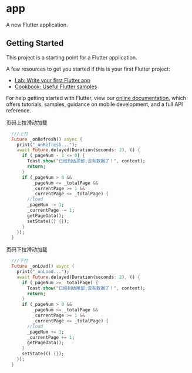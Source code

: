 # app

A new Flutter application.

## Getting Started

This project is a starting point for a Flutter application.

A few resources to get you started if this is your first Flutter project:

- [Lab: Write your first Flutter app](https://flutter.dev/docs/get-started/codelab)
- [Cookbook: Useful Flutter samples](https://flutter.dev/docs/cookbook)

For help getting started with Flutter, view our
[online documentation](https://flutter.dev/docs), which offers tutorials,
samples, guidance on mobile development, and a full API reference.

   页码上拉滑动加载
```dart
  ///上拉
  Future _onRefresh() async {
    print("_onRefresh...");
    await Future.delayed(Duration(seconds: 2), () {
      if (_pageNum - 1 <= 0) {
        Toast.show("已经到达顶部,没有数据了！", context);
        return;
      }
      if (_pageNum > 0 &&
          _pageNum <= _totalPage &&
          _currentPage >= 1 &&
          _currentPage <= _totalPage) {
        //load
        _pageNum -= 1;
        _currentPage -= 1;
        getPageData();
        setState(() {});
      }
    });
  }

```
  
  页码下拉滑动加载
```dart 
  ///下拉
  Future _onLoad() async {
    print("_onLoad...");
    await Future.delayed(Duration(seconds: 2), () {
      if (_pageNum >= _totalPage) {
        Toast.show("已经到达尾部,没有数据了！", context);
        return;
      }
      if (_pageNum > 0 &&
          _pageNum <= _totalPage &&
          _currentPage >= 1 &&
          _currentPage <= _totalPage) {
        //load
        _pageNum += 1;
        _currentPage += 1;
        getPageData();
      }
      setState(() {});
    });
  }
```